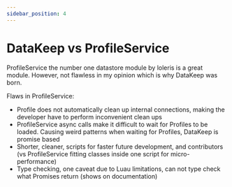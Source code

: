 ```yaml
---
sidebar_position: 4
---
```


# DataKeep vs ProfileService

ProfileService the number one datastore module by loleris is a great module. However, not flawless in my opinion which is why DataKeep was born.

Flaws in ProfileService:
- Profile does not automatically clean up internal connections, making the developer have to perform inconvenient clean ups
- ProfileService async calls make it difficult to wait for Profiles to be loaded. Causing weird patterns when waiting for Profiles, DataKeep is promise based
- Shorter, cleaner, scripts for faster future development, and contributors (vs ProfileService fitting classes inside one script for micro-performance)
- Type checking, one caveat due to Luau limitations, can not type check what Promises return (shows on documentation)